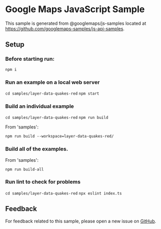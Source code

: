 # Google Maps JavaScript Sample

This sample is generated from @googlemaps/js-samples located at
https://github.com/googlemaps-samples/js-api-samples.

## Setup

### Before starting run:

`npm i`

### Run an example on a local web server

`cd samples/layer-data-quakes-red`
`npm start`

### Build an individual example

`cd samples/layer-data-quakes-red`
`npm run build`

From 'samples':

`npm run build --workspace=layer-data-quakes-red/`

### Build all of the examples.

From 'samples':

`npm run build-all`

### Run lint to check for problems

`cd samples/layer-data-quakes-red`
`npx eslint index.ts` 

## Feedback

For feedback related to this sample, please open a new issue on
[GitHub](https://github.com/googlemaps-samples/js-api-samples/issues).
